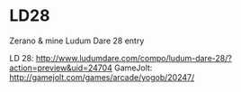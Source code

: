 LD28
====

Zerano & mine Ludum Dare 28 entry

LD 28: http://www.ludumdare.com/compo/ludum-dare-28/?action=preview&uid=24704
GameJolt: http://gamejolt.com/games/arcade/yogob/20247/ 
